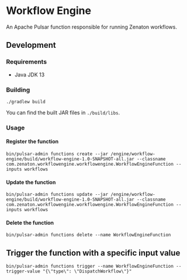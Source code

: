 # Workflow Engine

An Apache Pulsar function responsible for running Zenaton workflows.

## Development

### Requirements

- Java JDK 13

### Building

```shell script
./gradlew build
```

You can find the built JAR files in `./build/libs`.

### Usage

#### Register the function

```shell script
bin/pulsar-admin functions create --jar /engine/workflow-engine/build/workflow-engine-1.0-SNAPSHOT-all.jar --classname com.zenaton.workflowengine.workflowengine.WorkflowEngineFunction --inputs workflows
```

#### Update the function

```shell script
bin/pulsar-admin functions update --jar /engine/workflow-engine/build/workflow-engine-1.0-SNAPSHOT-all.jar --classname com.zenaton.workflowengine.workflowengine.WorkflowEngineFunction --inputs workflows
```

#### Delete the function

```shell script
bin/pulsar-admin functions delete --name WorkflowEngineFunction
```

## Trigger the function with a specific input value

```shell script
bin/pulsar-admin functions trigger --name WorkflowEngineFunction --trigger-value "{\"type\": \"DispatchWorkflow\"}"
```
